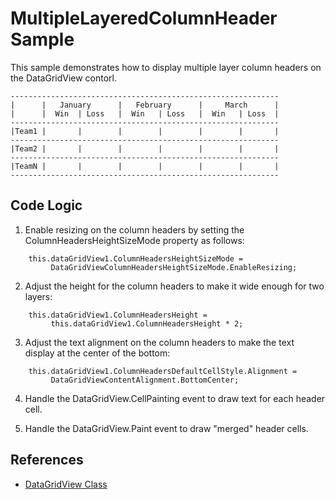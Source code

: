# MultipleLayeredColumnHeader Sample

This sample demonstrates how to display multiple layer column headers on the 
DataGridView contorl.

```
------------------------------------------------------------
|      |   January      |   February      |     March      |
|      |  Win  | Loss   |  Win   | Loss   |  Win   | Loss  |
------------------------------------------------------------
|Team1 |       |        |        |        |        |       |
------------------------------------------------------------
|Team2 |       |        |        |        |        |       |
------------------------------------------------------------
|TeamN |       |        |        |        |        |       |
------------------------------------------------------------
```

## Code Logic

1.  Enable resizing on the column headers by setting the 
    ColumnHeadersHeightSizeMode property as follows:

```CSharp
    this.dataGridView1.ColumnHeadersHeightSizeMode =
         DataGridViewColumnHeadersHeightSizeMode.EnableResizing;
```

2.  Adjust the height for the column headers to make it wide enough for two 
    layers:

```CSharp
    this.dataGridView1.ColumnHeadersHeight =
         this.dataGridView1.ColumnHeadersHeight * 2;
```                
                        
3.  Adjust the text alignment on the column headers to make the text display 
    at the center of the bottom:
    
```CSharp    
    this.dataGridView1.ColumnHeadersDefaultCellStyle.Alignment =
         DataGridViewContentAlignment.BottomCenter;
```

4.  Handle the DataGridView.CellPainting event to draw text for each header 
    cell.

5.  Handle the DataGridView.Paint event to draw "merged" header cells.

## References

- [DataGridView Class](https://docs.microsoft.com/dotnet/api/system.windows.forms.datagridview)

